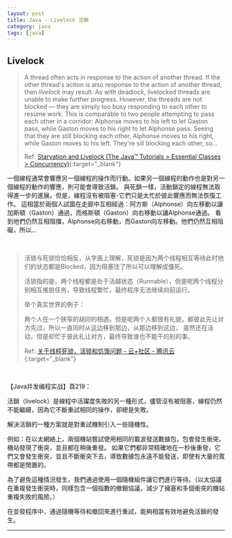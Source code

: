 ```yaml
---
layout: post
title: Java - Livelock 活鎖
category: java
tags: [java]
---
```


## Livelock

> A thread often acts in response to the action of another thread. If the other thread's action is also response to the action 
> of another thread, then *livelock* may result. As with deadlock, livelocked threads are unable to make further progress. 
> However, the threads are not blocked — they are simply too busy responding to each other to resume work. This is 
> comparable to two people attempting to pass each other in a corridor: Alphonse moves to his left to let Gaston pass, while 
> Gaston moves to his right to let Alphonse pass. Seeing that they are still blocking each other, Alphonse moves to his right, 
> while Gaston moves to his left. They're sill blocking each other, so...
>
> Ref: [Starvation and Livelock (The Java™ Tutorials > Essential Classes > Concurrency)](https://docs.oracle.com/javase/tutorial/essential/concurrency/starvelive.html){:target="_blank"}

一個線程通常會響應另一個線程的操作而行動。如果另一個線程的動作也是對另一個線程的動作的響應，則可能會導致活鎖。
與死鎖一樣，活動鎖定的線程無法取得進一步的進展。但是，線程沒有被阻塞-它們只是太忙於彼此響應而無法恢復工作。
這相當於兩個人試圖在走廊中互相經過：阿方斯（Alphonse）向左移動以讓加斯頓（Gaston）通過，而格斯頓（Gaston）向右移動以讓Alphonse通過。
看到他們仍然互相阻擋，Alphonse向右移動，而Gaston向左移動。他們仍然互相阻礙，所以...

<br>

> 活锁与死锁恰恰相反，从字面上理解，死锁是因为两个线程相互等待此时他们的状态都是Blocked，因为阻塞住了所以可以理解成僵死。
> 
> 活锁指的是，两个线程都是处于活越状态（Runnable），但是呢两个线程分别相互推脱任务，导致线程繁忙，最终程序无法继续向前运行。
>
> 举个真实世界的例子：
>
> 两个人在一个狭窄的胡同的相遇，但是呢两个人都很有礼貌，都彼此先让对方先过，所以一直同时从这边移到那边，从那边移到这边，
> 虽然还在活动，但是却忙于彼此礼让对方，最终导致谁也不能干的别的事。
>
> Ref: [关于线程死锁，活锁和饥饿问题 - 云+社区 - 腾讯云](https://cloud.tencent.com/developer/article/1161103){:target="_blank"}

<br>

【Java并发编程实战】頁219：

活鎖（livelock）是線程中活躍度失敗的另一種形式，儘管沒有被阻塞，線程仍然不能繼續，因為它不斷重試相同的操作，卻總是失敗。

解決活鎖的一種方案就是對重試機制引入一些隨機性。

例如：在以太網絡上，兩個機站嘗試使用相同的載波發送數據包，包會發生衝突。機站發現了衝突，並且都在稍後重發。
如果它們都非常精確地在一秒後重發，它們又會發生衝突，並且不斷衝突下去，導致數據包永遠不能發送，即使有大量的寬帶都是閒置的。

為了避免這種情況發生，我們通過使用一個隨機組件讓它們進行等待。（以太協議在重複發生衝突時，同樣包含一個指數的撤銷協議，減少了擁塞和多個衝突的機站重複失敗的風險。）

在並發程序中，通過隨機等待和撤回來進行重試，能夠相當有效地避免活鎖的發生。

---